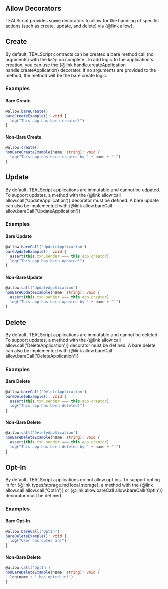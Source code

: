 ## Allow Decorators
TEALScript provides some decorators to allow for the handling of specific actions (such as create, update, and delete) via {@link allow}.


## Create

By default, TEALScript contracts can be created a bare method call (no arguments) with the `NoOp` on complete. To add logic to the application's creation, you can use the {@link handle.createApplication handle.createApplication} decorator. If no arguments are provided to the method, the method will be the bare create logic.

### Examples
#### Bare Create
```ts
@allow.bareCreate()
bareCreateExample(): void {
  log("This app has been created!")
}
```

#### Non-Bare Create
```ts
@allow.create()
nonBareCreateExample(name: string): void {
  log("This app has been created by " + name + "!")
}
```

## Update

By default, TEALScript applications are immutable and cannot be udpated. To support updates, a method with the {@link allow.call allow.call('UpdateApplication')} decorator must be defined. A bare update can also be implemented with {@link allow.bareCall allow.bareCall('UpdateApplication')}

### Examples
#### Bare Update
```ts
@allow.bareCall('UpdateApplication')
bareUpdateExample(): void {
  assert(this.txn.sender === this.app.creator)
  log("This app has been updated!")
}
```

#### Non-Bare Update
```ts
@allow.call('UpdateApplication')
nonBareUpdateExample(name: string): void {
  assert(this.txn.sender === this.app.creator)
  log("This app has been updated by " + name + "!")
}
```

## Delete

By default, TEALScript applications are immutable and cannot be deleted. To support updates, a method with the {@link allow.call allow.call('DeleteApplication')} decorator must be defined. A bare delete can also be implemented with {@link allow.bareCall allow.bareCall('DeleteApplication')}

### Examples

#### Bare Delete
```ts
@allow.bareCall('DeleteApplication')
bareDeleteExample(): void {
  assert(this.txn.sender === this.app.creator)
  log("This app has been deleted!")
}
```

#### Non-Bare Delete
```ts
@allow.call('DeleteApplication')
nonBareDeleteExample(name: string): void {
  assert(this.txn.sender === this.app.creator)
  log("This app has been deleted by " + name + "!")
}
```

## Opt-In

By default, TEALScript applications do not allow opt ins. To support opting in for {@link types/storage.md local storage}, a method with the {@link allow.call allow.call('OptIn')} or {@link allow.bareCall allow.bareCall('OptIn')} decorator must be defined.

### Examples

#### Bare Opt-In
```ts
@allow.bareCall('OptIn')
bareDeleteExample(): void {
  log("User has opted in!")
}
```

#### Non-Bare Delete
```ts
@allow.call('OptIn')
nonBareDeleteExample(name: string): void {
  log(name + ' has opted in!')
}
```